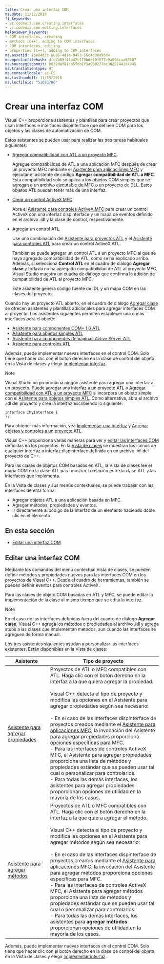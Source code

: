 ```yaml
---
title: Crear una interfaz COM
ms.date: 11/12/2018
f1_keywords:
- vc.codewiz.com.creating.interfaces
- vc.codewiz.com.editing.interfaces
helpviewer_keywords:
- COM interfaces, creating
- methods [C++], adding to COM interfaces
- COM interfaces, editing
- properties [C++], adding to COM interfaces
ms.assetid: 1be84d3c-6886-4d1e-8493-56c4d38a96d4
ms.openlocfilehash: dfc4b09f4fa42b179bdef91877e0a004caa69187
ms.sourcegitcommit: b032daf81cb5fdb1f5a988277ee30201441c4945
ms.translationtype: HT
ms.contentlocale: es-ES
ms.lasthandoff: 11/15/2018
ms.locfileid: "51693706"
---
```

# <a name="create-a-com-interface"></a>Crear una interfaz COM

Visual C++ proporciona asistentes y plantillas para crear proyectos que usan interfaces e interfaces dispinterface que definen COM para los objetos y las clases de automatización de COM.

Estos asistentes se pueden usar para realizar las tres tareas habituales siguientes:

- [Agregar compatibilidad con ATL a un proyecto MFC](../mfc/reference/adding-atl-support-to-your-mfc-project.md).

  Agregue compatibilidad de ATL a una aplicación MFC después de crear un proyecto MFC mediante el [Asistente para aplicaciones MFC](../mfc/reference/mfc-application-wizard.md) y ejecutar el asistente de código **Agregar compatibilidad de ATL a MFC**. Esta compatibilidad solo se aplica a los objetos COM simples que se agregan a un archivo ejecutable de MFC o un proyecto de DLL. Estos objetos ATL pueden tener más de una interfaz.

- [Crear un control ActiveX MFC](../mfc/reference/creating-an-mfc-activex-control.md).

  Abra el [Asistente para controles ActiveX MFC](../mfc/reference/mfc-activex-control-wizard.md) para crear un control ActiveX con una interfaz dispinterface y un mapa de eventos definido en el archivo .idl y la clase de control, respectivamente.

- [Agregar un control ATL](../atl/reference/adding-an-atl-control.md).

  Use una combinación del [Asistente para proyectos ATL](../atl/reference/atl-project-wizard.md) y el [Asistente para controles ATL](../atl/reference/atl-control-wizard.md) para crear un control ActiveX ATL.

  También se puede agregar un control ATL a un proyecto MFC al que se haya agregado compatibilidad de ATL, como se ha explicado arriba. Además, si selecciona **Control ATL** en el cuadro de diálogo **Agregar clase** y todavía no ha agregado compatibilidad de ATL al proyecto MFC, Visual Studio muestra un cuadro de diálogo que confirma la adición de compatibilidad de ATL al proyecto MFC.

  Este asistente genera código fuente de IDL y un mapa COM en las clases del proyecto.

Cuando hay un proyecto ATL abierto, en el cuadro de diálogo [Agregar clase](../ide/add-class-dialog-box.md) se ofrecen asistentes y plantillas adicionales para agregar interfaces COM al proyecto. Los asistentes siguientes permiten establecer una o más interfaces para el objeto:

- [Asistente para componentes COM+ 1.0 ATL](../atl/reference/atl-com-plus-1-0-component-wizard.md)
- [Asistente para objetos simples ATL](../atl/reference/atl-simple-object-wizard.md)
- [Asistente para componentes de páginas Active Server ATL](../atl/reference/atl-active-server-page-component-wizard.md)
- [Asistente para controles ATL](../atl/reference/atl-control-wizard.md)

Además, puede implementar nuevas interfaces en el control COM. Solo tiene que hacer clic con el botón derecho en la clase de control del objeto en la Vista de clases y elegir [Implementar interfaz](../ide/implement-interface-wizard.md).

> [!NOTE]
> Visual Studio no proporciona ningún asistente para agregar una interfaz a un proyecto. Puede agregar una interfaz a un proyecto ATL o [Agregar compatibilidad con ATL a un proyecto MFC](../mfc/reference/adding-atl-support-to-your-mfc-project.md) si incorpora un objeto simple con el [Asistente para objetos simples ATL](../atl/reference/atl-simple-object-wizard.md). Como alternativa, abra el archivo .idl del proyecto y cree la interfaz escribiendo lo siguiente:

```
interface IMyInterface {
};
```

Para obtener más información, vea [Implementar una interfaz](../ide/implementing-an-interface-visual-cpp.md) y [Agregar objetos y controles a un proyecto ATL](../atl/reference/adding-objects-and-controls-to-an-atl-project.md).

Visual C++ proporciona varias maneras para ver y [editar las interfaces COM](#edit-a-com-interface) definidas en los proyectos. En la [Vista de clases](/visualstudio/ide/viewing-the-structure-of-code) se muestran los iconos de cualquier interfaz o interfaz dispinterface definida en un archivo .idl del proyecto de C++.

Para las clases de objetos COM basadas en ATL, la Vista de clases lee el mapa COM en la clase ATL para mostrar la relación entre la clase ATL y las interfaces que implementa.

En la Vista de clases y sus menús contextuales, se puede trabajar con las interfaces de esta forma:

- Agregar objetos ATL a una aplicación basada en MFC.
- Agregar métodos, propiedades y eventos.
- Ir directamente al código de la interfaz de un elemento haciendo doble clic en el elemento.

## <a name="in-this-section"></a>En esta sección

- [Editar una interfaz COM](#edit-a-com-interface)

## <a name="edit-a-com-interface"></a>Editar una interfaz COM

Mediante los comandos del menú contextual Vista de clases, se pueden definir métodos y propiedades nuevos para las interfaces COM en los proyectos de Visual C++. Desde el cuadro de herramientas, también se pueden definir eventos para controles ActiveX.

Para las clases de objeto COM basadas en ATL y MFC, se puede editar la implementación de la clase al mismo tiempo que se edita la interfaz.

> [!NOTE]
> En el caso de las interfaces definidas fuera del cuadro de diálogo **Agregar clase**, Visual C++ agrega los métodos o propiedades al archivo .idl y agrega stubs a las clases que implementan métodos, aun cuando las interfaces se agreguen de forma manual.

Los tres asistentes siguientes ayudan a personalizar las interfaces existentes. Están disponibles en la Vista de clases:

|Asistente|Tipo de proyecto|
|------------|------------------|
|[Asistente para agregar propiedades](../ide/names-add-property-wizard.md)|Proyectos de ATL o MFC compatibles con ATL. Haga clic con el botón derecho en la interfaz a la que quiera agregar la propiedad.<br /><br />Visual C++ detecta el tipo de proyecto y modifica las opciones en el Asistente para agregar propiedades según sea necesario:<br /><br />- En el caso de las interfaces dispinterface de proyectos creados mediante el [Asistente para aplicaciones MFC](../mfc/reference/mfc-application-wizard.md), la invocación del Asistente para agregar propiedades proporciona opciones específicas para MFC.<br />- Para las interfaces de controles ActiveX MFC, el Asistente para agregar propiedades proporciona una lista de métodos y propiedades estándar que se pueden usar tal cual o personalizar para controlarlos.<br />- Para todas las demás interfaces, los asistentes para agregar propiedades proporcionan opciones de utilidad en la mayoría de los casos.|
|[Asistente para agregar métodos](../ide/add-method-wizard.md)|Proyectos de ATL o MFC compatibles con ATL. Haga clic con el botón derecho en la interfaz a la que quiera agregar el método.<br /><br />Visual C++ detecta el tipo de proyecto y modifica las opciones en el Asistente para agregar métodos según sea necesario:<br /><br />- En el caso de las interfaces dispinterface de proyectos creados mediante el [Asistente para aplicaciones MFC](../mfc/reference/mfc-application-wizard.md), la invocación del Asistente para agregar métodos proporciona opciones específicas para MFC.<br />- Para las interfaces de controles ActiveX MFC, el Asistente para agregar métodos proporciona una lista de métodos y propiedades estándar que se pueden usar tal cual o personalizar para controlarlos.<br />- Para todas las demás interfaces, los asistentes para **agregar métodos** proporcionan opciones de utilidad en la mayoría de los casos.|

Además, puede implementar nuevas interfaces en el control COM. Solo tiene que hacer clic con el botón derecho en la clase de control del objeto en la Vista de clases y elegir [Implementar interfaz](../ide/implement-interface-wizard.md).
